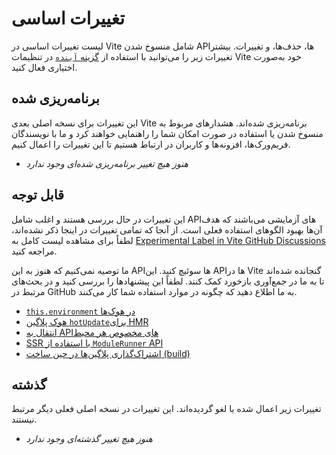 # تغییرات اساسی

لیست تغییرات اساسی در Vite شامل منسوخ شدن API‌ها، حذف‌ها، و تغییرات. بیشتر تغییرات زیر را می‌توانید با استفاده از [گزینه `آینده`](/config/shared-options.html#future) در تنظیمات Vite خود به‌صورت اختیاری فعال کنید.

## برنامه‌ریزی شده

این تغییرات برای نسخه اصلی بعدی Vite برنامه‌ریزی شده‌اند. هشدارهای مربوط به منسوخ شدن یا استفاده در صورت امکان شما را راهنمایی خواهند کرد و ما با نویسندگان فریم‌ورک‌ها، افزونه‌ها و کاربران در ارتباط هستیم تا این تغییرات را اعمال کنیم.

- _هنوز هیچ تغییر برنامه‌ریزی شده‌ای وجود ندارد_

## قابل توجه

این تغییرات در حال بررسی هستند و اغلب شامل API‌های آزمایشی می‌باشند که هدف آن‌ها بهبود الگوهای استفاده فعلی است. از آنجا که تمامی تغییرات در اینجا ذکر نشده‌اند، لطفاً برای مشاهده لیست کامل به [Experimental Label in Vite GitHub Discussions](https://github.com/vitejs/vite/discussions/categories/feedback?discussions_q=label%3Aexperimental+category%3AFeedback) مراجعه کنید.

ما توصیه نمی‌کنیم که هنوز به این API‌ها سوئیچ کنید. این API‌ها در Vite گنجانده شده‌اند تا به ما در جمع‌آوری بازخورد کمک کنند. لطفاً این پیشنهادها را بررسی کنید و در بحث‌های مرتبط در GitHub به ما اطلاع دهید که چگونه در موارد استفاده شما کار می‌کنند.

- [`this.environment` در هوک‌ها](/changes/this-environment-in-hooks)
- [هوک پلاگین `hotUpdate`برای HMR](/changes/hotupdate-hook)
- [انتقال به API‌های مخصوص هر محیط](/changes/per-environment-apis)
- [SSR با استفاده از `ModuleRunner` API](/changes/ssr-using-modulerunner)
- [اشتراک‌گذاری پلاگین‌ها در حین ساخت (build)](/changes/shared-plugins-during-build)

## گذشته

تغییرات زیر اعمال شده یا لغو گردیده‌اند. این تغییرات در نسخه اصلی فعلی دیگر مرتبط نیستند.

- _هنوز هیچ تغییر گذشته‌ای وجود ندارد_
